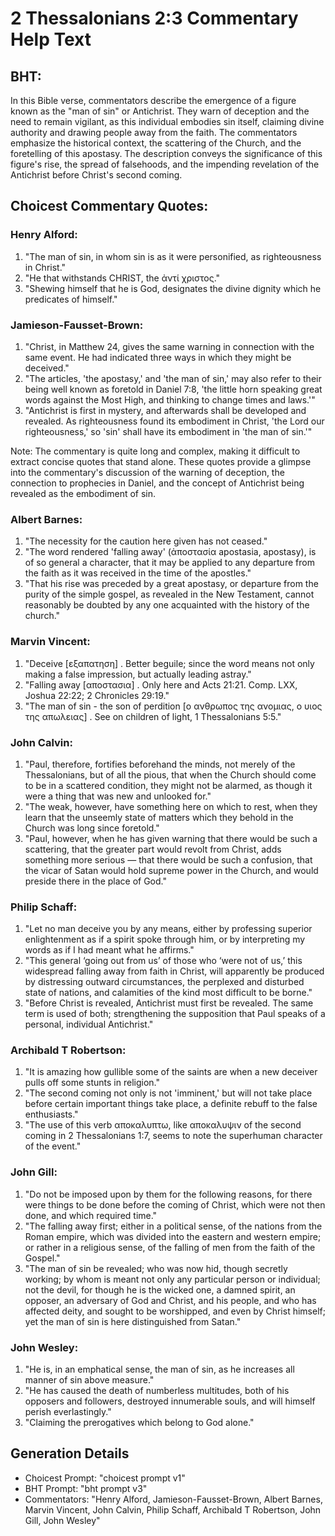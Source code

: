 # 2 Thessalonians 2:3 Commentary Help Text

## BHT:
In this Bible verse, commentators describe the emergence of a figure known as the "man of sin" or Antichrist. They warn of deception and the need to remain vigilant, as this individual embodies sin itself, claiming divine authority and drawing people away from the faith. The commentators emphasize the historical context, the scattering of the Church, and the foretelling of this apostasy. The description conveys the significance of this figure's rise, the spread of falsehoods, and the impending revelation of the Antichrist before Christ's second coming.

## Choicest Commentary Quotes:
### Henry Alford:
1. "The man of sin, in whom sin is as it were personified, as righteousness in Christ."
2. "He that withstands CHRIST, the ἀντί χριστος."
3. "Shewing himself that he is God, designates the divine dignity which he predicates of himself."

### Jamieson-Fausset-Brown:
1. "Christ, in Matthew 24, gives the same warning in connection with the same event. He had indicated three ways in which they might be deceived."
2. "The articles, 'the apostasy,' and 'the man of sin,' may also refer to their being well known as foretold in Daniel 7:8, 'the little horn speaking great words against the Most High, and thinking to change times and laws.'"
3. "Antichrist is first in mystery, and afterwards shall be developed and revealed. As righteousness found its embodiment in Christ, 'the Lord our righteousness,' so 'sin' shall have its embodiment in 'the man of sin.'"

Note: The commentary is quite long and complex, making it difficult to extract concise quotes that stand alone. These quotes provide a glimpse into the commentary's discussion of the warning of deception, the connection to prophecies in Daniel, and the concept of Antichrist being revealed as the embodiment of sin.

### Albert Barnes:
1. "The necessity for the caution here given has not ceased."
2. "The word rendered 'falling away' (ἀποστασία apostasia, apostasy), is of so general a character, that it may be applied to any departure from the faith as it was received in the time of the apostles."
3. "That his rise was preceded by a great apostasy, or departure from the purity of the simple gospel, as revealed in the New Testament, cannot reasonably be doubted by any one acquainted with the history of the church."

### Marvin Vincent:
1. "Deceive [εξαπατηση] . Better beguile; since the word means not only making a false impression, but actually leading astray." 
2. "Falling away [αποστασια] . Only here and Acts 21:21. Comp. LXX, Joshua 22:22; 2 Chronicles 29:19." 
3. "The man of sin - the son of perdition [ο ανθρωπος της ανομιας, ο υιος της απωλειας] . See on children of light, 1 Thessalonians 5:5."

### John Calvin:
1. "Paul, therefore, fortifies beforehand the minds, not merely of the Thessalonians, but of all the pious, that when the Church should come to be in a scattered condition, they might not be alarmed, as though it were a thing that was new and unlooked for."
2. "The weak, however, have something here on which to rest, when they learn that the unseemly state of matters which they behold in the Church was long since foretold."
3. "Paul, however, when he has given warning that there would be such a scattering, that the greater part would revolt from Christ, adds something more serious — that there would be such a confusion, that the vicar of Satan would hold supreme power in the Church, and would preside there in the place of God."

### Philip Schaff:
1. "Let no man deceive you by any means, either by professing superior enlightenment as if a spirit spoke through him, or by interpreting my words as if I had meant what he affirms."
2. "This general ‘going out from us’ of those who ‘were not of us,’ this widespread falling away from faith in Christ, will apparently be produced by distressing outward circumstances, the perplexed and disturbed state of nations, and calamities of the kind most difficult to be borne."
3. "Before Christ is revealed, Antichrist must first be revealed. The same term is used of both; strengthening the supposition that Paul speaks of a personal, individual Antichrist."

### Archibald T Robertson:
1. "It is amazing how gullible some of the saints are when a new deceiver pulls off some stunts in religion." 
2. "The second coming not only is not 'imminent,' but will not take place before certain important things take place, a definite rebuff to the false enthusiasts."
3. "The use of this verb αποκαλυπτω, like αποκαλυψιν of the second coming in 2 Thessalonians 1:7, seems to note the superhuman character of the event."

### John Gill:
1. "Do not be imposed upon by them for the following reasons, for there were things to be done before the coming of Christ, which were not then done, and which required time."
2. "The falling away first; either in a political sense, of the nations from the Roman empire, which was divided into the eastern and western empire; or rather in a religious sense, of the falling of men from the faith of the Gospel."
3. "The man of sin be revealed; who was now hid, though secretly working; by whom is meant not only any particular person or individual; not the devil, for though he is the wicked one, a damned spirit, an opposer, an adversary of God and Christ, and his people, and who has affected deity, and sought to be worshipped, and even by Christ himself; yet the man of sin is here distinguished from Satan."

### John Wesley:
1. "He is, in an emphatical sense, the man of sin, as he increases all manner of sin above measure."
2. "He has caused the death of numberless multitudes, both of his opposers and followers, destroyed innumerable souls, and will himself perish everlastingly."
3. "Claiming the prerogatives which belong to God alone."


## Generation Details
- Choicest Prompt: "choicest prompt v1"
- BHT Prompt: "bht prompt v3"
- Commentators: "Henry Alford, Jamieson-Fausset-Brown, Albert Barnes, Marvin Vincent, John Calvin, Philip Schaff, Archibald T Robertson, John Gill, John Wesley"
